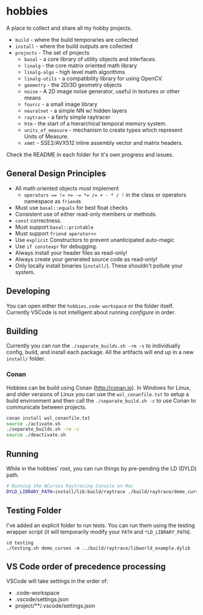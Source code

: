 # hobbies

A place to collect and share all my hobby projects.

* `build` - where the build temporaries are collected
* `install` - where the build outputs are collected
* `projects` - The set of projects
  * `basal` - a core library of utility objects and interfaces.
  * `linalg` - the core matrix oriented math library
  * `linalg-algo` - high level math algorithms
  * `linalg-utils` - a compatibility library for using OpenCV.
  * `geometry` - the 2D/3D geometry objects
  * `noise` - A 2D image noise generator, useful in textures or other means
  * `fourcc` - a small image library
  * `neuralnet` - a simple NN w/ hidden layers
  * `raytrace` - a fairly simple raytracer
  * `htm` - the start of a hierarchical temporal memory system.
  * `units_of_measure` - mechanism to create types which represent Units of Measure.
  * `xmmt` - SSE2/AVX512 inline assembly vector and matrix headers.

Check the README in each folder for it's own progress and issues.

## General Design Principles

* All math oriented objects must implement
  * `operators == != += -= *= /= + - * / !` in the class or operators namespace as `friend`s
* Must use `basal::equals` for best float checks
* Consistent use of either read-only members or methods.
* `const` correctness.
* Must support `basal::printable`
* Must support `friend operator<<`
* Use `explicit` Constructors to prevent unanticipated auto-magic
* Use `if constexpr` for debugging.
* Always install your header files as read-only!
* Always create your generated source code as read-only!
* Only locally install binaries (`install/`). These shouldn't pollute your system.

## Developing

You can open either the `hobbies.code-workspace` or the folder itself. Currently VSCode is not intelligent about running _configure_ in order.

## Building

Currently you can run the `./separate_builds.sh -rm -s` to individually config, build, and install each package. All the artifacts will end up in a new `install/` folder.

### Conan

Hobbies can be build using Conan (<http://conan.io>). In Windows for Linux, and older versions of Linux you can use the `wsl_conanfile.txt` to setup a build environment and then call the `./separate_build.sh -c` to use Conan to communicate between projects.

```bash
conan install wsl_conanfile.txt
source ./activate.sh
./separate_builds.sh -rm -c
source ./deactivate.sh
```

## Running

While in the hobbies' root, you can run things by pre-pending the LD (DYLD) path.

```bash
# Running the NCurses Raytracing Console on Mac
DYLD_LIBRARY_PATH=install/lib:build/raytrace ./build/raytrace/demo_curses -m libworld_example.dylib
```

## Testing Folder

I've added an explicit folder to run tests. You can run them using the testing wrapper script (it will temporarily modify your `PATH` and `*LD_LIBRARY_PATH`).

```
cd testing
./testing.sh demo_curses -m ../build/raytrace/libworld_example.dylib
```

## VS Code order of precedence processing

VSCode will take settings in the order of:

* .code-workspace
* .vscode/settings.json
* project/**/.vscode/settings.json
